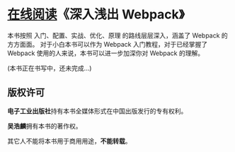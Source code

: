 # [在线阅读](http://webpack.wuhaolin.cn)《深入浅出 Webpack》
本书按照 入门、配置、实战、优化、原理 的路线层层深入，涵盖了 Webpack 的方方面面。
对于小白本书可以作为 Webpack 入门教程，对于已经掌握了 Webpack 使用的人来说，本书可以进一步加深你对 Webpack 的理解。

(本书正在书写中，还未完成...)

## 版权许可
**电子工业出版社**持有本书全媒体形式在中国出版发行的专有权利。

**吴浩麟**拥有本书的著作权。

其它人不能将本书用于商用用途，**不能转载**。
